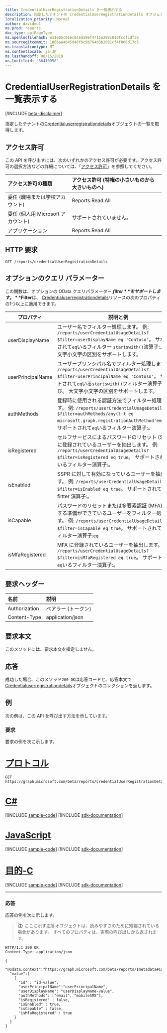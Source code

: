 ```yaml
---
title: CredentialUserRegistrationDetails を一覧表示する
description: 指定したテナントの credentialUserRegistrationDetails オブジェクトの一覧を取得します。
localization_priority: Normal
author: davidmu1
ms.prod: reports
doc_type: apiPageType
ms.openlocfilehash: e11e05c01ec84eda9ef4711e398c810fccfcdf36
ms.sourcegitcommit: 1066aa4045d48f9c9b764d3b2891cf4f806d17d5
ms.translationtype: MT
ms.contentlocale: ja-JP
ms.lasthandoff: 08/15/2019
ms.locfileid: "36410958"
---
```

# <a name="list-credentialuserregistrationdetails"></a>CredentialUserRegistrationDetails を一覧表示する

[!INCLUDE [beta-disclaimer](../../includes/beta-disclaimer.md)]

指定したテナントの[Credentialuserregistrationdetails](../resources/credentialuserregistrationdetails.md)オブジェクトの一覧を取得します。

## <a name="permissions"></a>アクセス許可

この API を呼び出すには、次のいずれかのアクセス許可が必要です。アクセス許可の選択方法などの詳細については、「[アクセス許可](/graph/permissions-reference)」を参照してください。

| アクセス許可の種類                        | アクセス許可 (特権の小さいものから大きいものへ) |
|:---------------------------------------|:--------------------------------------------|
| 委任 (職場または学校アカウント)     | Reports.Read.All |
| 委任 (個人用 Microsoft アカウント) | サポートされていません。 |
| アプリケーション                            | Reports.Read.All |

## <a name="http-request"></a>HTTP 要求

<!-- { "blockType": "ignored" } -->

```http
GET /reports/credentialUserRegistrationDetails
```

## <a name="optional-query-parameters"></a>オプションのクエリ パラメーター

この関数は、オプションの OData クエリパラメーター **$filter**をサポートします。 **$Filter**は、 [Credentialuserregistrationdetails](../resources/credentialuserregistrationdetails.md)リソースの次のプロパティの1つ以上に適用できます。

| プロパティ | 説明と例 |
| --------- | ----------------------- |
| userDisplayName | ユーザー名でフィルター処理します。 例: `/reports/userCredentialUsageDetails?$filter=userDisplayName eq 'Contoso'`。 サポートされて`eq`いるフィルター `startswith()`演算子:、、。 大文字小文字の区別をサポートします。 |
| userPrincipalName | ユーザープリンシパル名でフィルター処理します。 例: `/reports/userCredentialUsageDetails?$filter=userPrincipalName eq 'Contoso'`。 サポートされて`eq`いる`startswith()`フィルター演算子: および。 大文字小文字の区別をサポートします。 |
| authMethods | 登録時に使用される認証方法でフィルター処理します。 例: `/reports/userCredentialUsageDetails?$filter=authMethods/any(t:t eq microsoft.graph.registrationAuthMethod'email')`。 サポートされて`eq`いるフィルター演算子:。 |
| isRegistered | セルフサービスによるパスワードのリセット (SSPR) に登録されているユーザーを抽出します。 例: `/reports/userCredentialUsageDetails?$filter=isRegistered eq true`。 サポートされて`eq`いるフィルター演算子:。 |
| isEnabled | SSPR に対して有効になっているユーザーを抽出します。 例: `/reports/userCredentialUsageDetails?$filter=isEnabled eq true`。 サポートされて`eq`いる filtter 演算子:。 |
| isCapable | パスワードのリセットまたは多要素認証 (MFA) を実行する準備ができているユーザーをフィルター処理します。 例: `/reports/userCredentialUsageDetails?$filter=isCapable eq true`。 サポートされているフィルター演算子:`eq` |
| isMfaRegistered | MFA に登録されているユーザーを抽出します。 例: `/reports/userCredentialUsageDetails?$filter=isMfaRegistered eq true`。 サポートされて`eq`いるフィルター演算子:。 |

## <a name="request-headers"></a>要求ヘッダー

| 名前      |説明|
|:----------|:----------|
| Authorization | ベアラー {トークン} |
| Content-Type | application/json |

## <a name="request-body"></a>要求本文

このメソッドには、要求本文を指定しません。

## <a name="response"></a>応答

成功した場合、このメソッド`200 OK`は応答コードと、応答本文で[Credentialuserregistrationdetails](../resources/credentialuserregistrationdetails.md)オブジェクトのコレクションを返します。

## <a name="examples"></a>例

次の例は、この API を呼び出す方法を示しています。

### <a name="request"></a>要求

要求の例を次に示します。

# <a name="httptabhttp"></a>[プロトコル](#tab/http)
<!-- {
  "blockType": "request",
  "name": "get_credentialuserregistrationdetails"
}-->

```http
GET https://graph.microsoft.com/beta/reports/credentialUserRegistrationDetails
```
# <a name="ctabcsharp"></a>[C#](#tab/csharp)
[!INCLUDE [sample-code](../includes/snippets/csharp/get-credentialuserregistrationdetails-csharp-snippets.md)]
[!INCLUDE [sdk-documentation](../includes/snippets/snippets-sdk-documentation-link.md)]

# <a name="javascripttabjavascript"></a>[JavaScript](#tab/javascript)
[!INCLUDE [sample-code](../includes/snippets/javascript/get-credentialuserregistrationdetails-javascript-snippets.md)]
[!INCLUDE [sdk-documentation](../includes/snippets/snippets-sdk-documentation-link.md)]

# <a name="objective-ctabobjc"></a>[目的-C](#tab/objc)
[!INCLUDE [sample-code](../includes/snippets/objc/get-credentialuserregistrationdetails-objc-snippets.md)]
[!INCLUDE [sdk-documentation](../includes/snippets/snippets-sdk-documentation-link.md)]

---


### <a name="response"></a>応答

応答の例を次に示します。

> **注:** ここに示す応答オブジェクトは、読みやすさのために短縮されている場合があります。 すべてのプロパティは、実際の呼び出しから返されます。

<!-- {
  "blockType": "response",
  "truncated": true,
  "@odata.type": "microsoft.graph.credentialUserRegistrationDetails",
  "isCollection": true
} -->

```http
HTTP/1.1 200 OK
Content-Type: application/json

{
  "@odata.context":"https://graph.microsoft.com/beta/reports/$metadata#Collection(microsoft.graph.credentialUserRegistrationDetails)",
  "value":[
    {
      "id" : "id-value",
      "userPrincipalName":"userPrincipalName",
      "userDisplayName": "userDisplayName-value",
      "authMethods": ["email", "mobileSMS"],
      "isRegistered" : false,
      "isEnabled" : true,
      "isCapable" : false,
      "isMfaRegistered" : true
    }
  ]
}
```

<!-- uuid: 16cd6b66-4b1a-43a1-adaf-3a886856ed98
2019-02-04 14:57:30 UTC -->
<!-- {
  "type": "#page.annotation",
  "description": "List credentialUserRegistrationDetails",
  "keywords": "",
  "section": "documentation",
  "tocPath": ""
}-->
